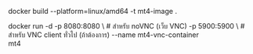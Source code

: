 docker build --platform=linux/amd64 -t mt4-image .

docker run -d 
  -p 8080:8080 \     # สำหรับ noVNC (เว็บ VNC)
  -p 5900:5900 \     # สำหรับ VNC client ทั่วไป (ถ้าต้องการ)
  --name mt4-vnc-container \
  mt4
